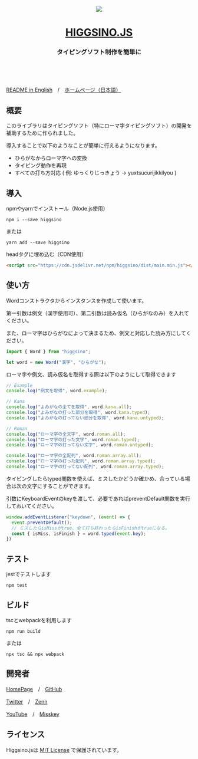 <p align="center"><img src="https://user-images.githubusercontent.com/121548464/237051613-2c859c35-3695-4666-97b2-22acc667472f.svg" /></p>

<a href="https://higgsino.boson.jp">
<h1 align="center" >
HIGGSINO.JS
</h1>
</a>

<h3 align="center" >
タイピングソフト制作を簡単に
</h3>

<br /><br /><br />

[README in English](https://github.com/Boson328/higgsino/blob/main/README-us.md)　/　[ホームページ（日本語）](https://higgsino.boson.jp)

## 概要

このライブラリはタイピングソフト（特にローマ字タイピングソフト）の開発を補助するために作られました。

導入することで以下のようなことが簡単に行えるようになります。

- ひらがなからローマ字への変換
- タイピング動作を再現
- すべての打ち方対応 ( 例: ゆっくりじっきょう → yuxtsucurijikkilyou )

## 導入

npmやyarnでインストール（Node.js使用）

```
npm i --save higgsino
```

または

```
yarn add --save higgsino
```

headタグに埋め込む（CDN使用）

```html
<script src="https://cdn.jsdelivr.net/npm/higgsino/dist/main.min.js"></script>
```

## 使い方


Wordコンストラクタからインスタンスを作成して使います。

第一引数は例文（漢字使用可）、第二引数は読み仮名（ひらがなのみ）を入れてください。

また、ローマ字はひらがなによって決まるため、例文と対応した読み方にしてください。


```javascript
import { Word } from "higgsino";

let word = new Word("漢字", "ひらがな");
```

ローマ字や例文、読み仮名を取得する際は以下のようにして取得できます


```javascript
// Example
console.log("例文を取得", word.example);

// Kana
console.log("よみがなの全てを取得", word.kana.all);
console.log("よみがなの打った部分を取得", word.kana.typed);
console.log("よみがなの打ってない部分を取得", word.kana.untyped);

// Roman
console.log("ローマ字の全文字", word.roman.all);
console.log("ローマ字の打った文字", word.roman.typed);
console.log("ローマ字の打ってない文字", word.roman.untyped);

console.log("ローマ字の全配列", word.roman.array.all);
console.log("ローマ字の打った配列", word.roman.array.typed);
console.log("ローマ字の打ってない配列", word.roman.array.typed);
```

タイピングしたらtyped関数を使えば、ミスしたかどうか確かめ、合っている場合は次の文字にすることができます。

引数にKeyboardEventのkeyを渡して、必要であればpreventDefault関数を実行しておいてください。

```javascript
window.addEventListener("keydown", (event) => {
  event.preventDefault();
  // ミスしたらisMissがtrue、全て打ち終わったらisFinishがtrueになる。
  const { isMiss, isFinish } = word.typed(event.key); 
})
```

## テスト

jestでテストします
```
npm test
```

## ビルド

tscとwebpackを利用します
```
npm run build
```
または
```
npx tsc && npx webpack
```

## 開発者

[HomePage](https://boson.jp)　/　[GitHub](https://github.com/Boson328)

[Twitter](https://twitter.com/boson328)　/　[Zenn](https://zenn.dev/boson)

[YouTube](https://www.youtube.com/channel/UCXRxlOWvs6MHaFIXGtw2Y4A)　/　[Misskey](https://misskey.io/)


## ライセンス

Higgsino.jsは [MIT License](https://github.com/Boson328/higgsino/blob/main/LICENSE) で保護されています。